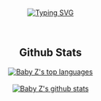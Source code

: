 <div align="center">
<BR>

[![Typing SVG](https://readme-typing-svg.demolab.com/?font=Poetsen+One&size=30&duration=3000&pause=1000&color=F70000FF&center=true&vCenter=true&width=500&height=60&lines=Salut+moi+c'est+Zavestraa;Developpeur+Fivem;Owner+for+%3A+discord.gg%2Fdevlabs)](https://git.io/typing-svg)
<tr>
<BR>
<h2 align="center">Github Stats</h2>
<div align="center">
  
[![Baby Z's top languages](https://github-readme-stats.vercel.app/api/top-langs/?username=moskow93&theme=discord_old_blurple)](https://github.com/moskow93)
  </BR>
  </BR>
[![Baby Z's github stats](https://github-readme-stats.vercel.app/api?username=moskow93&theme=discord_old_blurple)](https://github.com/moskow93)



</div>
